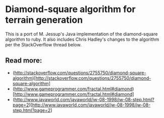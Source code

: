 Diamond-square algorithm for terrain generation
===============================================

This is a port of M. Jessup's Java implementation of the diamond-square algorithm to ruby.
It also includes Chris Hadley's changes to the algorithm per the StackOverflow thread below.

Read more:
----------

  * (http://stackoverflow.com/questions/2755750/diamond-square-algorithm)[http://stackoverflow.com/questions/2755750/diamond-square-algorithm]
  * (http://www.gameprogrammer.com/fractal.html#diamond)[http://www.gameprogrammer.com/fractal.html#diamond]
  * (http://www.javaworld.com/javaworld/jw-08-1998/jw-08-step.html?page=2)[http://www.javaworld.com/javaworld/jw-08-1998/jw-08-step.html?page=2]

